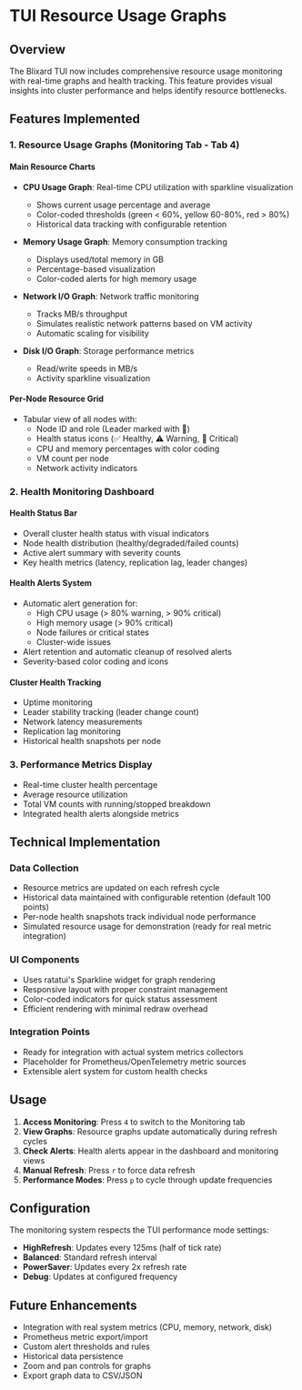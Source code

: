 # TUI Resource Usage Graphs

## Overview

The Blixard TUI now includes comprehensive resource usage monitoring with real-time graphs and health tracking. This feature provides visual insights into cluster performance and helps identify resource bottlenecks.

## Features Implemented

### 1. Resource Usage Graphs (Monitoring Tab - Tab 4)

#### Main Resource Charts
- **CPU Usage Graph**: Real-time CPU utilization with sparkline visualization
  - Shows current usage percentage and average
  - Color-coded thresholds (green < 60%, yellow 60-80%, red > 80%)
  - Historical data tracking with configurable retention

- **Memory Usage Graph**: Memory consumption tracking
  - Displays used/total memory in GB
  - Percentage-based visualization
  - Color-coded alerts for high memory usage

- **Network I/O Graph**: Network traffic monitoring
  - Tracks MB/s throughput
  - Simulates realistic network patterns based on VM activity
  - Automatic scaling for visibility

- **Disk I/O Graph**: Storage performance metrics
  - Read/write speeds in MB/s
  - Activity sparkline visualization

#### Per-Node Resource Grid
- Tabular view of all nodes with:
  - Node ID and role (Leader marked with 👑)
  - Health status icons (✅ Healthy, ⚠️ Warning, 🚨 Critical)
  - CPU and memory percentages with color coding
  - VM count per node
  - Network activity indicators

### 2. Health Monitoring Dashboard

#### Health Status Bar
- Overall cluster health status with visual indicators
- Node health distribution (healthy/degraded/failed counts)
- Active alert summary with severity counts
- Key health metrics (latency, replication lag, leader changes)

#### Health Alerts System
- Automatic alert generation for:
  - High CPU usage (> 80% warning, > 90% critical)
  - High memory usage (> 90% critical)
  - Node failures or critical states
  - Cluster-wide issues
- Alert retention and automatic cleanup of resolved alerts
- Severity-based color coding and icons

#### Cluster Health Tracking
- Uptime monitoring
- Leader stability tracking (leader change count)
- Network latency measurements
- Replication lag monitoring
- Historical health snapshots per node

### 3. Performance Metrics Display
- Real-time cluster health percentage
- Average resource utilization
- Total VM counts with running/stopped breakdown
- Integrated health alerts alongside metrics

## Technical Implementation

### Data Collection
- Resource metrics are updated on each refresh cycle
- Historical data maintained with configurable retention (default 100 points)
- Per-node health snapshots track individual node performance
- Simulated resource usage for demonstration (ready for real metric integration)

### UI Components
- Uses ratatui's Sparkline widget for graph rendering
- Responsive layout with proper constraint management
- Color-coded indicators for quick status assessment
- Efficient rendering with minimal redraw overhead

### Integration Points
- Ready for integration with actual system metrics collectors
- Placeholder for Prometheus/OpenTelemetry metric sources
- Extensible alert system for custom health checks

## Usage

1. **Access Monitoring**: Press `4` to switch to the Monitoring tab
2. **View Graphs**: Resource graphs update automatically during refresh cycles
3. **Check Alerts**: Health alerts appear in the dashboard and monitoring views
4. **Manual Refresh**: Press `r` to force data refresh
5. **Performance Modes**: Press `p` to cycle through update frequencies

## Configuration

The monitoring system respects the TUI performance mode settings:
- **HighRefresh**: Updates every 125ms (half of tick rate)
- **Balanced**: Standard refresh interval
- **PowerSaver**: Updates every 2x refresh rate
- **Debug**: Updates at configured frequency

## Future Enhancements

- Integration with real system metrics (CPU, memory, network, disk)
- Prometheus metric export/import
- Custom alert thresholds and rules
- Historical data persistence
- Zoom and pan controls for graphs
- Export graph data to CSV/JSON